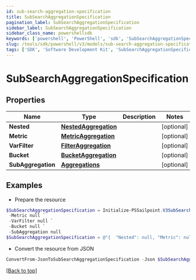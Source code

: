 ```yaml
---
id: sub-search-aggregation-specification
title: SubSearchAggregationSpecification
pagination_label: SubSearchAggregationSpecification
sidebar_label: SubSearchAggregationSpecification
sidebar_class_name: powershellsdk
keywords: ['powershell', 'PowerShell', 'sdk', 'SubSearchAggregationSpecification', 'SubSearchAggregationSpecification'] 
slug: /tools/sdk/powershell/v3/models/sub-search-aggregation-specification
tags: ['SDK', 'Software Development Kit', 'SubSearchAggregationSpecification', 'SubSearchAggregationSpecification']
---
```



# SubSearchAggregationSpecification

## Properties

Name | Type | Description | Notes
------------ | ------------- | ------------- | -------------
**Nested** | [**NestedAggregation**](nested-aggregation) |  | [optional] 
**Metric** | [**MetricAggregation**](metric-aggregation) |  | [optional] 
**VarFilter** | [**FilterAggregation**](filter-aggregation) |  | [optional] 
**Bucket** | [**BucketAggregation**](bucket-aggregation) |  | [optional] 
**SubAggregation** | [**Aggregations**](aggregations) |  | [optional] 

## Examples

- Prepare the resource
```powershell
$SubSearchAggregationSpecification = Initialize-PSSailpoint.V3SubSearchAggregationSpecification  -Nested null `
 -Metric null `
 -VarFilter null `
 -Bucket null `
 -SubAggregation null
$SubSearchAggregationSpecification = @"{  "Nested": null, "Metric": null, "VarFilter": null, "Bucket": null, "SubAggregation": null }"@
```

- Convert the resource from JSON
```powershell
ConvertFrom-JsonToSubSearchAggregationSpecification -Json $SubSearchAggregationSpecification
```


[[Back to top]](#) 

